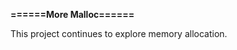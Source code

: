 <h><strong>======More Malloc======</strong></h>
<p>This project continues to explore memory allocation.</p>
